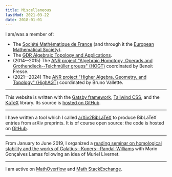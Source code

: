```yaml
---
title: Miscellaneous
lastMod: 2021-03-22
date: 2018-01-01
---
```


I am/was a member of:

- The [Société Mathématique de France](https://smf.emath.fr/) (and through it the [European Mathematical Society](https://euro-math-soc.eu/)).
- The [GDR Algebraic Topology and Applications](http://gdrtop.math.cnrs.fr).
- (2014--2015) The [ANR project "Algebraic Homotopy, Operads and Grothendieck--Teichmüller groups" (HOGT)](https://math.univ-lille1.fr/~operads/) coordinated by Benoit Fresse.
- (2021--2024) The [ANR project "Higher Algebra, Geometry, and Topology" (HighAGT)](https://anr-highagt.pages.math.cnrs.fr/) coordinated by Bruno Vallette.

***

This website is written with the [Gatsby framework](https://www.gatsbyjs.com/), [Tailwind CSS](https://tailwindcss.com/), and the [KaTeX](https://katex.org/) library.
Its source is [hosted on GitHub](https://github.com/nidrissi/nidrissi).

***

I have written a tool which I called [arXiv2BibLaTeX](/misc/a2b) to produce BibLaTeX entries from arXiv preprints.
It is of course open source: the code is hosted on [GitHub](https://github.com/nidrissi/nidrissi/tree/master/src/a2b).

***

From January to June 2019, I organized a [reading seminar on homological stability and the works of Galatius--Kupers--Randal-Williams](/misc/stabilite) with Mario Gonçalves Lamas following an idea of Muriel Livernet.

***

I am active on [MathOverflow](https://mathoverflow.net/users/36146/najib-idrissi) and [Math StackExchange](https://math.stackexchange.com/users/10014/najib-idrissi).
